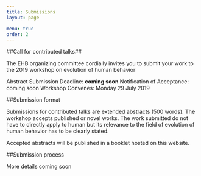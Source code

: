 ```yaml
---
title: Submissions
layout: page

menu: true
order: 2
---
```


##Call for contributed talks##

The EHB organizing committee cordially invites you to submit your work to the 2019 workshop on evolution of human behavior

Abstract Submission Deadline: **coming soon**
Notification of Acceptance: coming soon
Workshop Convenes:  Monday 29 July 2019

##Submission format

Submissions for contributed talks are extended abstracts (500 words). The workshop accepts published or novel works. The work submitted do not have to directly apply to human but its relevance to the field of evolution of human behavior has to be clearly stated.

Accepted abstracts will be published in a booklet hosted on this website.

##Submission process

More details coming soon
